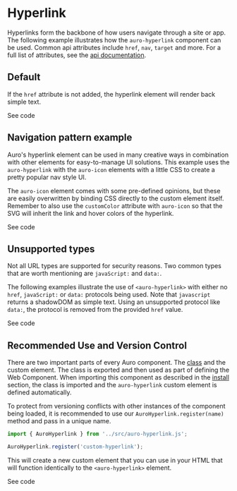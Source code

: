 <style>
  .exampleWrapper--ondark {
    color: var(--ds-color-text-primary-inverse);
  }
</style>

<!--
The index.md file is a compiled document. No edits should be made directly to this file.
This file is generated based on a template fetched from `./apiExamples/index.md`
-->

# Hyperlink

Hyperlinks form the backbone of how users navigate through a site or app. The following example illustrates how the `auro-hyperlink` component can be used. Common api attributes include `href`, `nav`, `target` and more. For a full list of attributes, see the [api documentation](http://auro.alaskaair.com/components/auro/hyperlink/api).

## Default

If the `href` attribute is not added, the hyperlink element will render back simple text.

<div class="exampleWrapper" aria-hidden>
  <!-- AURO-GENERATED-CONTENT:START (FILE:src=./../apiExamples/basic.html) -->
  <!-- AURO-GENERATED-CONTENT:END -->
</div>

<div class="exampleWrapper--ondark" aria-hidden>
  <!-- AURO-GENERATED-CONTENT:START (FILE:src=./../apiExamples/basic-ondark.html) -->
  <!-- AURO-GENERATED-CONTENT:END -->
</div>

<auro-accordion alignRight>
  <span slot="trigger">See code</span>

<!-- AURO-GENERATED-CONTENT:START (CODE:src=./../apiExamples/basic.html) -->
<!-- AURO-GENERATED-CONTENT:END -->
<!-- AURO-GENERATED-CONTENT:START (CODE:src=./../apiExamples/basic-ondark.html) -->
  <!-- AURO-GENERATED-CONTENT:END -->

</auro-accordion>

## Navigation pattern example

Auro's hyperlink element can be used in many creative ways in combination with other elements for easy-to-manage UI solutions. This example uses the `auro-hyperlink` with the `auro-icon` elements with a little CSS to create a pretty popular nav style UI.

The `auro-icon` element comes with some pre-defined opinions, but these are easily overwritten by binding CSS directly to the custom element itself. Remember to also use the `customColor` attribute with `auro-icon` so that the SVG will inherit the link and hover colors of the hyperlink.

<div class="exampleWrapper" style="display: flex; justify-content: space-between;">
  <!-- AURO-GENERATED-CONTENT:START (FILE:src=./../apiExamples/navPattern.html) -->
  <!-- AURO-GENERATED-CONTENT:END -->
</div>

<div class="exampleWrapper--ondark" style="display: flex; justify-content: space-between;">
  <!-- AURO-GENERATED-CONTENT:START (FILE:src=./../apiExamples/navPattern-ondark.html) -->
  <!-- AURO-GENERATED-CONTENT:END -->
</div>

<auro-accordion alignRight>
  <span slot="trigger">See code</span>

<!-- AURO-GENERATED-CONTENT:START (CODE:src=./../apiExamples/navPattern.html) -->
<!-- AURO-GENERATED-CONTENT:END -->
<!-- AURO-GENERATED-CONTENT:START (CODE:src=./../apiExamples/navPattern-ondark.html) -->
  <!-- AURO-GENERATED-CONTENT:END -->

</auro-accordion>

## Unsupported types

Not all URL types are supported for security reasons. Two common types that are worth mentioning are `javaScript:` and `data:`.

The following examples illustrate the use of `<auro-hyperlink>` with either no `href`, `javaScript:` or `data:` protocols being used. Note that `javascript` returns a shadowDOM as simple text. Using an unsupported protocol like `data:`, the protocol is removed from the provided `href` value.

<div class="exampleWrapper">
  <!-- AURO-GENERATED-CONTENT:START (FILE:src=./../apiExamples/nonSupported.html) -->
  <!-- AURO-GENERATED-CONTENT:END -->
</div>

<auro-accordion alignRight>
  <span slot="trigger">See code</span>

<!-- AURO-GENERATED-CONTENT:START (CODE:src=./../apiExamples/nonSupported.html) -->
<!-- AURO-GENERATED-CONTENT:END -->

</auro-accordion>

## Recommended Use and Version Control

There are two important parts of every Auro component. The <a href="https://developer.mozilla.org/en-US/docs/Web/JavaScript/Reference/Classes">class</a> and the custom element. The class is exported and then used as part of defining the Web Component. When importing this component as described in the <a href="#install">install</a> section, the class is imported and the `auro-hyperlink` custom element is defined automatically.

To protect from versioning conflicts with other instances of the component being loaded, it is recommended to use our `AuroHyperlink.register(name)` method and pass in a unique name.

```js
import { AuroHyperlink } from '../src/auro-hyperlink.js';

AuroHyperlink.register('custom-hyperlink');
```

This will create a new custom element that you can use in your HTML that will function identically to the `<auro-hyperlink>` element.

<div class="exampleWrapper exampleWrapper--flex">
  <!-- AURO-GENERATED-CONTENT:START (FILE:src=./../apiExamples/custom.html) -->
  <!-- AURO-GENERATED-CONTENT:END -->
</div>
<auro-accordion alignRight>
  <span slot="trigger">See code</span>
<!-- AURO-GENERATED-CONTENT:START (CODE:src=./../apiExamples/custom.html) -->
<!-- AURO-GENERATED-CONTENT:END -->
</auro-accordion>
